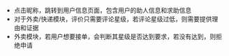 - 点击昵称，跳转到用户信息页面，包含用户的助人信息和求助信息
- 对于外卖/快递模块，评价只需要评论星级，若评论星级过低，则需要提供理由和证据
- 外卖模块，若用户想要接单，会判断其星级是否达到要求，若没有达到，则拒绝申请
